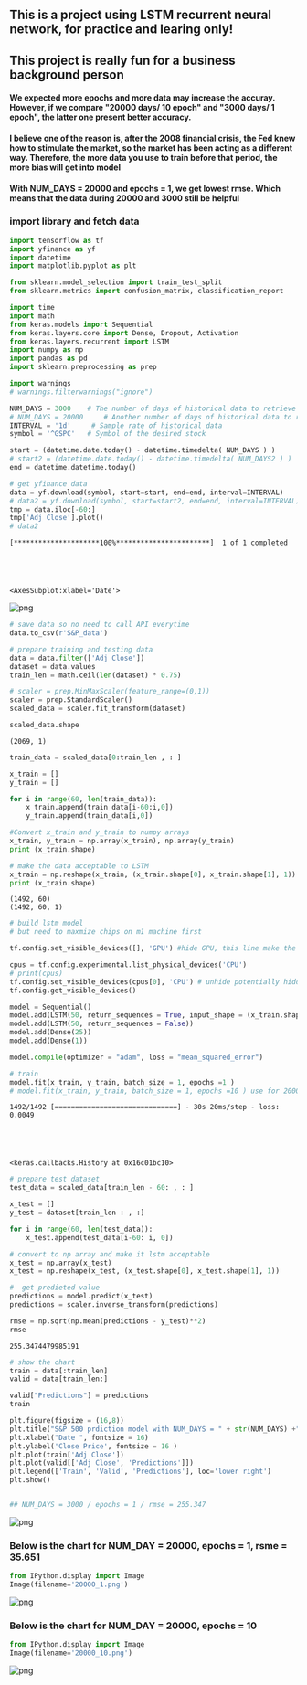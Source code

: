 ## This is a project using LSTM recurrent neural network, for practice and learing only!

## This project is really fun for a business background person
#### We expected more epochs and more data may increase the accuray. However, if we compare "20000 days/ 10 epoch" and "3000 days/ 1 epoch", the latter one present better accuracy.
#### I believe one of the reason is, after the 2008 financial crisis, the Fed knew how to stimulate the market, so the market has been acting as a different way. Therefore, the more data you use to train before that period, the more bias will get into model
#### With NUM_DAYS = 20000 and epochs = 1, we get lowest rmse. Which means that the data during 20000 and 3000 still be helpful

### import library and fetch data


```python
import tensorflow as tf 
import yfinance as yf
import datetime
import matplotlib.pyplot as plt

from sklearn.model_selection import train_test_split
from sklearn.metrics import confusion_matrix, classification_report

import time
import math
from keras.models import Sequential
from keras.layers.core import Dense, Dropout, Activation
from keras.layers.recurrent import LSTM
import numpy as np
import pandas as pd
import sklearn.preprocessing as prep

import warnings
# warnings.filterwarnings("ignore")
```


```python
NUM_DAYS = 3000    # The number of days of historical data to retrieve
# NUM_DAYS = 20000     # Another number of days of historical data to retrieve
INTERVAL = '1d'     # Sample rate of historical data
symbol = '^GSPC'   # Symbol of the desired stock
```


```python
start = (datetime.date.today() - datetime.timedelta( NUM_DAYS ) )
# start2 = (datetime.date.today() - datetime.timedelta( NUM_DAYS2 ) )
end = datetime.datetime.today()

# get yfinance data
data = yf.download(symbol, start=start, end=end, interval=INTERVAL)
# data2 = yf.download(symbol, start=start2, end=end, interval=INTERVAL)
tmp = data.iloc[-60:]
tmp['Adj Close'].plot()
# data2
```

    [*********************100%***********************]  1 of 1 completed





    <AxesSubplot:xlabel='Date'>




    
![png](lstm-stock_files/lstm-stock_5_2.png)
    



```python
# save data so no need to call API everytime 
data.to_csv(r'S&P_data')
```


```python
# prepare training and testing data
data = data.filter(['Adj Close'])
dataset = data.values
train_len = math.ceil(len(dataset) * 0.75)

# scaler = prep.MinMaxScaler(feature_range=(0,1))
scaler = prep.StandardScaler()
scaled_data = scaler.fit_transform(dataset)

scaled_data.shape
```




    (2069, 1)




```python
train_data = scaled_data[0:train_len , : ]

x_train = []
y_train = []

for i in range(60, len(train_data)):
    x_train.append(train_data[i-60:i,0])
    y_train.append(train_data[i,0])
```


```python
#Convert x_train and y_train to numpy arrays
x_train, y_train = np.array(x_train), np.array(y_train)
print (x_train.shape)

# make the data acceptable to LSTM
x_train = np.reshape(x_train, (x_train.shape[0], x_train.shape[1], 1))
print (x_train.shape)
```

    (1492, 60)
    (1492, 60, 1)



```python
# build lstm model
# but need to maxmize chips on m1 machine first

tf.config.set_visible_devices([], 'GPU') #hide GPU, this line make the training process more than 20x faster on Apple M1 mac 

cpus = tf.config.experimental.list_physical_devices('CPU')
# print(cpus)
tf.config.set_visible_devices(cpus[0], 'CPU') # unhide potentially hidden CPU
tf.config.get_visible_devices()

model = Sequential()
model.add(LSTM(50, return_sequences = True, input_shape = (x_train.shape[1], 1)))
model.add(LSTM(50, return_sequences = False))
model.add(Dense(25))
model.add(Dense(1))

model.compile(optimizer = "adam", loss = "mean_squared_error")
```


```python
# train 
model.fit(x_train, y_train, batch_size = 1, epochs =1 )
# model.fit(x_train, y_train, batch_size = 1, epochs =10 ) use for 20000 days model
```

    1492/1492 [==============================] - 30s 20ms/step - loss: 0.0049





    <keras.callbacks.History at 0x16c01bc10>




```python
# prepare test dataset
test_data = scaled_data[train_len - 60: , : ]

x_test = []
y_test = dataset[train_len : , :]

for i in range(60, len(test_data)):
    x_test.append(test_data[i-60: i, 0])
```


```python
# convert to np array and make it lstm acceptable
x_test = np.array(x_test)
x_test = np.reshape(x_test, (x_test.shape[0], x_test.shape[1], 1))
```


```python
#  get predieted value
predictions = model.predict(x_test)
predictions = scaler.inverse_transform(predictions)
```


```python
rmse = np.sqrt(np.mean(predictions - y_test)**2)
rmse
```




    255.3474479985191




```python
# show the chart 
train = data[:train_len]
valid = data[train_len:]

valid["Predictions"] = predictions
train

plt.figure(figsize = (16,8))
plt.title("S&P 500 prdiction model with NUM_DAYS = " + str(NUM_DAYS) +"/epochs = 1 / rmse = " + str(rmse))
plt.xlabel("Date ", fontsize = 16)
plt.ylabel('Close Price', fontsize = 16 )
plt.plot(train['Adj Close'])
plt.plot(valid[['Adj Close', 'Predictions']])
plt.legend(['Train', 'Valid', 'Predictions'], loc='lower right')
plt.show()


## NUM_DAYS = 3000 / epochs = 1 / rmse = 255.347
```


    
![png](lstm-stock_files/lstm-stock_16_0.png)
    


### Below is the chart for NUM_DAY = 20000, epochs = 1, rsme = 35.651


```python
from IPython.display import Image
Image(filename='20000_1.png') 
```




    
![png](lstm-stock_files/lstm-stock_18_0.png)
    



### Below is the chart for NUM_DAY = 20000, epochs = 10


```python
from IPython.display import Image
Image(filename='20000_10.png') 
```




    
![png](lstm-stock_files/lstm-stock_20_0.png)
    



